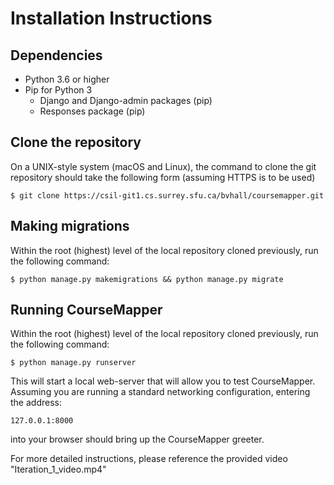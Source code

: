 # Installation Instructions

## Dependencies

- Python 3.6 or higher
- Pip for Python 3
    - Django and Django-admin packages (pip)
    - Responses package (pip)

## Clone the repository
On a UNIX-style system (macOS and Linux), the command to clone the git repository should take the following form (assuming HTTPS is to be used)

`$ git clone https://csil-git1.cs.surrey.sfu.ca/bvhall/coursemapper.git`

## Making migrations
Within the root (highest) level of the local repository cloned previously, run the following command:

`$ python manage.py makemigrations && python manage.py migrate`

## Running CourseMapper
Within the root (highest) level of the local repository cloned previously, run the following command:

`$ python manage.py runserver`

This will start a local web-server that will allow you to test CourseMapper. Assuming you are running a standard networking configuration, entering the address:

`127.0.0.1:8000`

into your browser should bring up the CourseMapper greeter.

For more detailed instructions, please reference the provided video "Iteration_1_video.mp4"